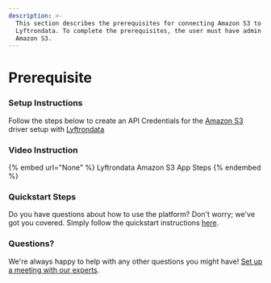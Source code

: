```yaml
---
description: >-
  This section describes the prerequisites for connecting Amazon S3 to
  Lyftrondata. To complete the prerequisites, the user must have admin access to
  Amazon S3.
---
```


# Prerequisite

<mark style="color:blue;"></mark>

### Setup Instructions

Follow the steps below to create an API Credentials for the [Amazon S3](None) driver setup with [Lyftrondata](https://www.lyftrondata.com)

### Video Instruction

{% embed url="None" %}
Lyftrondata Amazon S3 App Steps
{% endembed %}

### Quickstart Steps

Do you have questions about how to use the platform? Don't worry; we've got you covered. Simply follow the quickstart instructions [here](README.md).

### Questions? <a href="#questions" id="questions"></a>

We're always happy to help with any other questions you might have! [Set up a meeting with our experts](https://www.lyftrondata.com/book-a-meeting/).

